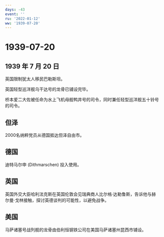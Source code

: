 ```yaml
---
days: -43
event: ''
ru: '2022-01-12'
ww: '1939-07-20'
---
```


# 1939-07-20

## 1939 年 7 月 20 日

英国限制犹太人移民巴勒斯坦。

英国轻型巡洋舰乌干达号的龙骨已铺设完毕。

桥本爱二大佐被任命为水上飞机母舰鸭井号的司令，同时兼任轻型巡洋舰五十铃号的司令。

## 但泽

2000名纳粹党员从德国抵达但泽自由市。

## 德国

迪特马尔申 (Dithmarschen) 投入使用。

## 英国

英国外交大臣哈利法克斯在英国伦敦会见瑞典商人比尔格·达勒鲁斯，告诉他与赫尔曼·戈林接触，探讨英德谈判的可能性，以避免战争。

## 美国

马萨诸塞号战列舰的龙骨由伯利恒钢铁公司在美国马萨诸塞州昆西市铺设。
